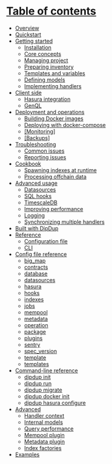 # [Table of contents](null) 
* [Overview](overview.md) 
* [Quickstart](quickstart.md) 
* [Getting started](getting-started/README.md) 
	* [Installation](getting-started/installation.md) 
	* [Core concepts](getting-started/core-concepts.md) 
	* [Managing project](null) 
	* [Preparing inventory](getting-started/preparing-inventory.md) 
	* [Templates and variables](getting-started/templates-and-variables.md) 
	* [Defining models](null) 
	* [Implementing handlers](null) 
* [Client side](client-side/README.md) 
	* [Hasura integration]() 
	* [GenQL](client-side/genql.md) 
* [Deployment and operations](deployment/README.md) 
	* [Building Docker images](deployment/docker.md) 
	* [Deploying with docker-compose](deployment/docker-compose.md) 
	* [[Monitoring]](null) 
	* [[Backups]](null) 
* [Troubleshooting]() 
	* [Common issues](troubleshooting/common-issues.md) 
	* [Reporting issues]() 
* [Cookbook](cookbook/README.md) 
	* [Spawning indexes at runtime](null) 
	* [Processing offchain data](null) 
* [Advanced usage](advanced-usage/README.md) 
	* [Datasources](advanced-usage/datasources.md) 
	* [SQL hooks]() 
	* [TimescaleDB]() 
	* [Improving performance](advanced-usage/improving-performance.md) 
	* [Logging]() 
	* [Synchronizing multiple handlers]() 
* [Built with DipDup](built-with-dipdup.md) 
* [Reference](null) 
	* [Configuration file](null) 
	* [CLI](null) 
* [Config file reference](config-reference/README.md) 
	* [big_map](config-reference/indexes/big_map.md) 
	* [contracts](config-reference/contracts.md) 
	* [database](config-reference/database.md) 
	* [datasources](config-reference/datasources.md) 
	* [hasura](config-reference/hasura.md) 
	* [hooks](config-reference/hooks.md) 
	* [indexes](config-reference/indexes/README.md) 
	* [jobs](config-reference/jobs.md) 
	* [mempool](config-reference/plugins/mempool.md) 
	* [metadata](config-reference/plugins/metadata.md) 
	* [operation](config-reference/indexes/operation.md) 
	* [package](config-reference/package.md) 
	* [plugins](config-reference/plugins/README.md) 
	* [sentry](config-reference/sentry.md) 
	* [spec_version](config-reference/spec_version.md) 
	* [template](config-reference/indexes/template.md) 
	* [templates](config-reference/templates.md) 
* [Command-line reference](cli-reference/README.md) 
	* [dipdup init](cli-reference/dipdup-init.md) 
	* [dipdup run](cli-reference/dipdup-run.md) 
	* [dipdup migrate](cli-reference/dipdup-migrate.md) 
	* [dipdup docker init](cli-reference/dipdup-docker-init.md) 
	* [dipdup hasura configure](cli-reference/dipdup-hasura-configure.md) 
* [Advanced](advanced/README.md) 
	* [Handler context](advanced/handler-context.md) 
	* [Internal models](advanced/internal-models.md) 
	* [Query performance](advanced/query-performance.md) 
	* [Mempool plugin](advanced/mempool-plugin.md) 
	* [Metadata plugin](advanced/metadata-plugin.md) 
	* [Index factories](advanced/logging.md) 
* [Examples](examples.md) 
